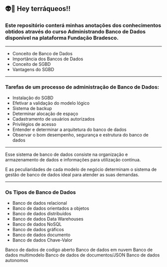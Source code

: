 ## 👽📣 Hey terráqueos!!



### Este repositório conterá minhas anotações dos conhecimentos obtidos através do curso Administrando Banco de Dados disponível na plataforma Fundação Bradesco.

---

* Conceito de Banco de Dados
* Importância dos Bancos de Dados
* Conceito de SGBD
* Vantagens do SGBD

---

### Tarefas de um processo de administração de Banco de Dados:

* Instalação do SGBD
* Efetivar a validação do modelo lógico
* Sistema de backup
* Determinar alocação de espaço
* Cadastramento de usuários autorizados
* Privilégios de acesso
* Entender e determinar a arquitetura do banco de dados
* Observar o bom desempenho, segurança e estrutura do banco de dados

---

Esse sistema de banco de dados consiste na organização e armazenamento de
dados e informações para utilização contínua.

E as peculiaridades de cada modelo de negócio determinam o sistema de gestão de
banco de dados ideal para atender as suas demandas.

---

### Os Tipos de Banco de Dados

* Banco de dados relacional
* Banco de dados orientados a objetos
* Banco de dados distribuídos
* Banco de dados Data Warehouses
* Banco de dados NoSQL
* Banco de dados gráficos
* Banco de dados documento
* Banco de dados Chave-Valor



Banco de dados de codigo aberto
Banco de dados em nuvem
Banco de dados multimodelo
Banco de dados de documentos/JSON
Banco de dados autonomos







